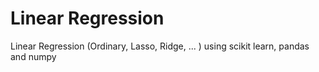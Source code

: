 # Linear Regression
Linear Regression (Ordinary, Lasso, Ridge, ... ) using scikit learn, pandas and numpy
 
